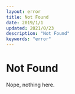 ```yaml
---
layout: error
title: Not Found
date: 2019/1/1
updated: 2021/0/23
description: "Not Found"
keywords: "error"
---
```


# Not Found

Nope, nothing here.
